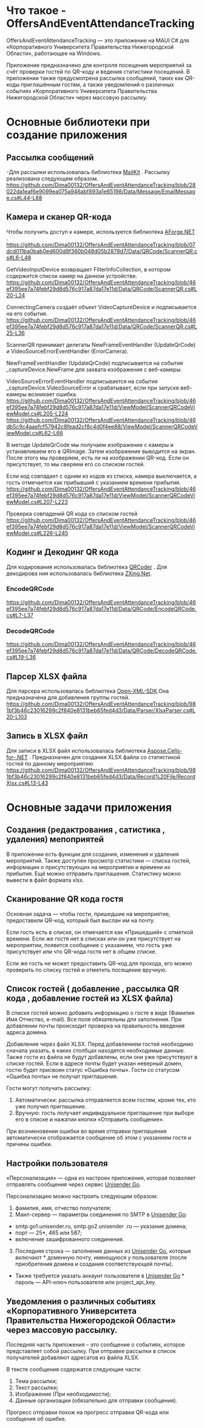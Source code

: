 # Что такое - OffersAndEventAttendanceTracking
OffersAndEventAttendanceTracking — это приложение на MAUI C# для «Корпоративного Университета Правительства Нижегородской Области», работающее на Windows.

Приложение предназначено для контроля посещения мероприятий за счёт проверки гостей по QR-коду и ведения статистики посещений. В приложении также предусмотрена рассылка сообщений, таких как QR-коды приглашённым гостям, а также уведомлений о различных событиях «Корпоративного Университета Правительства Нижегородской Области» через массовую рассылку.

# Основные библиотеки при создание приложения
## Рассылка сообщений
-Для рассылки использовалась библиотека  [MailKit](https://github.com/jstedfast/MailKit) .
Рассылку реализована следующем образом.
https://github.com/Dima00132/OffersAndEventAttendanceTracking/blob/28022da1eaf6e9099ea075a946abf893a1e65198/Data/Message/EmailMessage.cs#L44-L88
## Камера и сканер QR-кода
Чтобы получить доступ к камере, используется библиотека [AForge.NET]( https://github.com/andrewkirillov/AForge.NET) .
https://github.com/Dima00132/OffersAndEventAttendanceTracking/blob/07dcd011ba0bab0ed600d8f360b048d05b2878d7/Data/QRCode/ScannerQR.cs#L6-L48

GetVideoInputDevice возвращает FilterInfoCollection, в котором содержится список камер на данном устройстве.
https://github.com/Dima00132/OffersAndEventAttendanceTracking/blob/46ef395ee7a74febf29d8d576c917a87da17e11d/Data/QRCode/ScannerQR.cs#L20-L24

ConnectingCamera создаёт объект VideoCaptureDevice и подписывается на его события.
https://github.com/Dima00132/OffersAndEventAttendanceTracking/blob/46ef395ee7a74febf29d8d576c917a87da17e11d/Data/QRCode/ScannerQR.cs#L25-L36

ScannerQR принимает делегаты NewFrameEventHandler (UpdateQrCode) и VideoSourceErrorEventHandler (ErrorCamera).

NewFrameEventHandler (UpdateQrCode) подписывается на события _captureDevice.NewFrame для захвата изображения с веб-камеры.

VideoSourceErrorEventHandler подписывается на события _captureDevice.VideoSourceError и срабатывает, если при запуске веб-камеры возникает ошибка.
https://github.com/Dima00132/OffersAndEventAttendanceTracking/blob/46ef395ee7a74febf29d8d576c917a87da17e11d/ViewModel/ScannerQRCodeViewModel.cs#L205-L224
https://github.com/Dima00132/OffersAndEventAttendanceTracking/blob/46db5c9c4aaefcf57942c8fead2cf8c4d0f4ee88/ViewModel/ScannerQRCodeViewModel.cs#L62-L66

В методе UpdateQrCode мы получаем изображение с камеры и устанавливаем его в QRImage. Затем изображение выводится на экран. После этого мы проверяем, есть ли на изображении QR-код. Если он присутствует, то мы сверяем его со списком гостей.

Если код совпадает с одним из кодов из списка, камера выключается, а гость отмечается как прибывший с указанием времени прибытия.
https://github.com/Dima00132/OffersAndEventAttendanceTracking/blob/46ef395ee7a74febf29d8d576c917a87da17e11d/ViewModel/ScannerQRCodeViewModel.cs#L207-L223

Проверка совпадений QR кода со списком гостей 
https://github.com/Dima00132/OffersAndEventAttendanceTracking/blob/46ef395ee7a74febf29d8d576c917a87da17e11d/ViewModel/ScannerQRCodeViewModel.cs#L226-L245

## Кодинг и  Декодинг QR кода
Для кодирования использовалась библиотека [QRCoder](https://github.com/codebude/QRCoder) .
Для декодирова ния использовалась библиотека [ZXing.Net](https://github.com/micjahn/ZXing.Net).
### EncodeQRCode 
https://github.com/Dima00132/OffersAndEventAttendanceTracking/blob/46ef395ee7a74febf29d8d576c917a87da17e11d/Data/QRCode/EncodeQRCode.cs#L7-L37
### DecodeQRCode 
https://github.com/Dima00132/OffersAndEventAttendanceTracking/blob/46ef395ee7a74febf29d8d576c917a87da17e11d/Data/QRCode/DecodeQRCode.cs#L19-L36

## Парсер XLSX файла
Для парсера использовалась библиотека [Open-XML-SDK](https://github.com/dotnet/Open-XML-SDK/tree/main).Она предназначена для добавления группы гостей.
https://github.com/Dima00132/OffersAndEventAttendanceTracking/blob/981bf3b46c23016299c2f840e8131beb65fed4d3/Data/Parser/XlsxParser.cs#L20-L103

## Запись в  XLSX файл
Для записи в XLSX файл использовалась библиотека [Aspose.Cells-for-.NET](https://github.com/aspose-cells/Aspose.Cells-for-.NET) .
Предназначен для создания XLSX файла со статистикой гостей по данному мероприятию 
https://github.com/Dima00132/OffersAndEventAttendanceTracking/blob/981bf3b46c23016299c2f840e8131beb65fed4d3/Data/Record%20File/RecordXlsx.cs#L13-L43

# Основные задачи приложения
## Создания  (редактрования , сатистика , удаления) мепоприятей
В приложении есть функции для создания, изменения и удаления мероприятий.
Также доступен просмотр статистики — списка гостей, информации о присутствующих на мероприятии и времени их прибытия. Ещё можно отправить приглашения.
Статистику можно вывести в файл формата xlsx.

## Сканирование QR кода гостя 
Основная задача — чтобы гости, пришедшие на мероприятие, предоставили QR-код, который был выслан им на почту.

Если гость есть в списке, он отмечается как «Пришедший» с отметкой времени. Если же гостя нет в списках или он уже присутствует на мероприятии, появится сообщение с указанием, что гость уже присутствует или что QR-кода гостя нет в общем списке.

Если же гость не может предоставить QR-код для прохода, его можно проверить по списку гостей и отметить посещение вручную.

## Список гостей ( добавление , рассылка QR кода , добавление гостей из XLSX файла)
В списке гостей можно добавить информацию о госте в виде (Фамилия Имя Отчество, e-mail). Все поля обязательны для заполнения. При добавлении почты происходит проверка на правильность введения адреса домена.

Добавление через файл XLSХ. Перед добавлением гостей необходимо сначала указать, в каких столбцах находятся необходимые данные. Также гости из файла не будут добавлены, если они уже присутствуют в списке гостей.
Если в адресе почты будет указан неверный домен, гостю будет присвоен статус «Ошибка почты».
Гости со статусом «Ошибка почты» не получат приглашения.

Гости могут получать рассылку:

1. Автоматически: рассылка отправляется всем гостям, кроме тех, кто уже получил приглашение.
2. Вручную: гость получает индивидуальное приглашение при выборе его в списке и нажатии кнопки «Отправить сообщение».
   
При возникновении ошибки во время отправки приглашения автоматически отображается сообщение об этом с указанием гостя и причины ошибки.

## Настройки пользователя 
«Персонализация» — одна из настроек приложения, которая позволяет отправлять сообщения через сервис [Unisender Go](https://go1.unisender.ru/ru).

Персонализацию можно настроить следующим образом:
1. фамилия, имя, отчество получателя;
2. Маил-сервер — параметры соединения по SMTP в [Unisender Go](https://go1.unisender.ru/ru):
 * smtp.go1.unisender.ru, smtp.go2.unisender .ru — указание домена;
 * порт — 25*, 465 или 587;
 * включение зашифрованного соединения.
3. Последняя строка — заполнение данных из [Unisender Go](https://go1.unisender.ru/ru), которые включают *  доменную почту, имеющуюся у пользователя (после приобретения домена и создания соответствующей почты). 
*  Также требуется указать аккаунт пользователя в [Unisender Go](https://go1.unisender.ru/ru) *  пароль — API-ключ пользователя или project_api_key.




## Уведомления о различных событиях «Корпоративного Университета Правительства Нижегородской Области» через массовую рассылку.
Последняя часть приложения – это сообщение о событиях, которое представляет собой рассылку. При отправке рассылки в список получателей добавляют адресатов из файла XLSX.

В тексте сообщения содержатся следующие части:

1. Тема рассылки;
2. Текст рассылки;
3. Изображение (При необходимости);
4. Данные организации (обязательно для отправки сообщения).

Прогресс отправки похож на прогресс отправки QR-кода или сообщения об ошибке.

